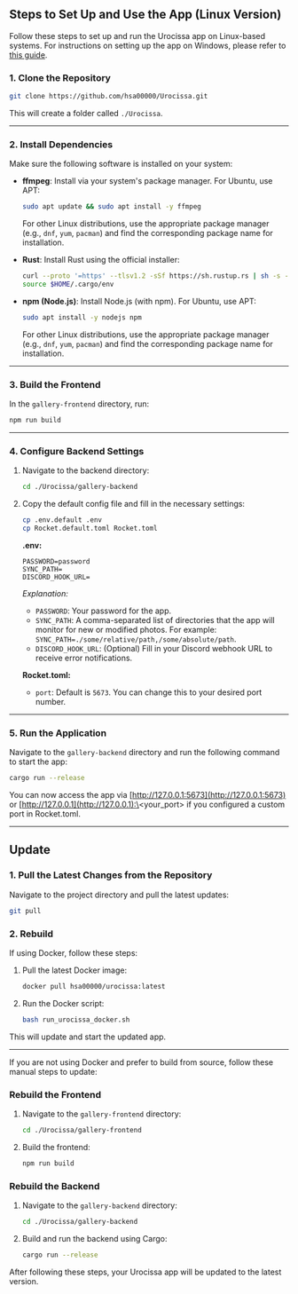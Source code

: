 ## Steps to Set Up and Use the App (Linux Version)

Follow these steps to set up and run the Urocissa app on Linux-based systems. For instructions on setting up the app on Windows, please refer to [this guide](https://github.com/hsa00000/Urocissa/blob/main/WINDOWS.md).

### 1. Clone the Repository

```bash
git clone https://github.com/hsa00000/Urocissa.git
```

This will create a folder called `./Urocissa`.

---

### 2. Install Dependencies

Make sure the following software is installed on your system:

* **ffmpeg**: Install via your system's package manager. For Ubuntu, use APT:

  ```bash
  sudo apt update && sudo apt install -y ffmpeg
  ```

  For other Linux distributions, use the appropriate package manager (e.g., `dnf`, `yum`, `pacman`) and find the corresponding package name for installation.

* **Rust**: Install Rust using the official installer:

  ```bash
  curl --proto '=https' --tlsv1.2 -sSf https://sh.rustup.rs | sh -s -- -y
  source $HOME/.cargo/env
  ```

* **npm (Node.js)**: Install Node.js (with npm). For Ubuntu, use APT:

  ```bash
  sudo apt install -y nodejs npm
  ```

  For other Linux distributions, use the appropriate package manager (e.g., `dnf`, `yum`, `pacman`) and find the corresponding package name for installation.

---

### 3. Build the Frontend

In the `gallery-frontend` directory, run:

```bash
npm run build
```

---

### 4. Configure Backend Settings

1. Navigate to the backend directory:

   ```bash
   cd ./Urocissa/gallery-backend
   ```

2. Copy the default config file and fill in the necessary settings:

   ```bash
   cp .env.default .env
   cp Rocket.default.toml Rocket.toml
   ```

   **.env:**

   ```env
   PASSWORD=password
   SYNC_PATH=
   DISCORD_HOOK_URL=
   ```

   *Explanation:*

   * `PASSWORD`: Your password for the app.
   * `SYNC_PATH`: A comma-separated list of directories that the app will monitor for new or modified photos. For example: `SYNC_PATH=./some/relative/path,/some/absolute/path`.
   * `DISCORD_HOOK_URL`: (Optional) Fill in your Discord webhook URL to receive error notifications.

   **Rocket.toml:**

   * `port`: Default is `5673`. You can change this to your desired port number.

---

### 5. Run the Application

Navigate to the `gallery-backend` directory and run the following command to start the app:

```bash
cargo run --release
```

You can now access the app via [http://127.0.0.1:5673](http://127.0.0.1:5673) or [http://127.0.0.1](http://127.0.0.1):\<your\_port> if you configured a custom port in Rocket.toml.

---

## Update

### 1. Pull the Latest Changes from the Repository

Navigate to the project directory and pull the latest updates:

```bash
git pull
```

### 2. Rebuild

If using Docker, follow these steps:

1. Pull the latest Docker image:

   ```bash
   docker pull hsa00000/urocissa:latest
   ```

2. Run the Docker script:

   ```bash
   bash run_urocissa_docker.sh
   ```

This will update and start the updated app.

---

If you are not using Docker and prefer to build from source, follow these manual steps to update:

### Rebuild the Frontend

1. Navigate to the `gallery-frontend` directory:

   ```bash
   cd ./Urocissa/gallery-frontend
   ```

2. Build the frontend:

   ```bash
   npm run build
   ```

### Rebuild the Backend

1. Navigate to the `gallery-backend` directory:

   ```bash
   cd ./Urocissa/gallery-backend
   ```

2. Build and run the backend using Cargo:

   ```bash
   cargo run --release
   ```

After following these steps, your Urocissa app will be updated to the latest version.
